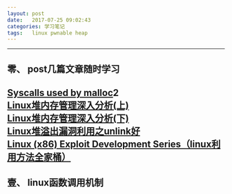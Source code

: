 ```yaml
---
layout: post
date:   2017-07-25 09:02:43
categories: 学习笔记
tags:   linux pwnable heap
---
```




---
## 零、 post几篇文章随时学习

[Syscalls used by malloc](https://sploitfun.wordpress.com/2015/02/11/syscalls-used-by-malloc)2<br>
[Linux堆内存管理深入分析(上)](https://jaq.alibaba.com/community/art/show?articleid=315)<br>
[Linux堆内存管理深入分析(下)](https://jaq.alibaba.com/community/art/show?articleid=334)<br>
[Linux堆溢出漏洞利用之unlink好](http://www.cnblogs.com/alisecurity/p/5563819.html)<br>
[Linux (x86) Exploit Development Series（linux利用方法全家桶）](https://sploitfun.wordpress.com/2015/06/26/linux-x86-exploit-development-tutorial-series/)
---
## 壹、 linux函数调用机制